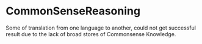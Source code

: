 # CommonSenseReasoning
Some of translation from one language to another, could not get successful result due to the lack of broad stores of Commonsense Knowledge.
